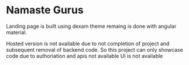 # Namaste Gurus
 
Landing page is built using dexam theme remaing is done with angular material.

Hosted version is not available due to not completion of project and subsequent removal of backend code. So this project can only showcase code due to authoriation and apis not available UI is not available 
